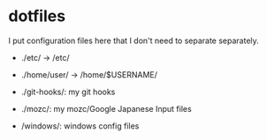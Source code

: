 # dotfiles

I put configuration files here that I don't need to separate separately.

* ./etc/ -> /etc/
* ./home/user/ -> /home/$USERNAME/

* ./git-hooks/: my git hooks
* ./mozc/: my mozc/Google Japanese Input files
* /windows/: windows config files

